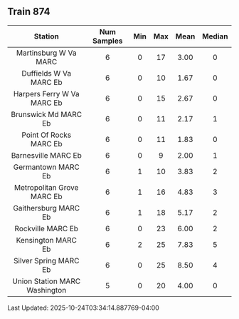 ## Train 874

| Station | Num Samples | Min | Max | Mean | Median |
| :-----: | :---------: | :-: | :-: | :--: | :----: |
| Martinsburg W Va MARC | 6 | 0 | 17 | 3.00 | 0 |
| Duffields W Va MARC Eb | 6 | 0 | 10 | 1.67 | 0 |
| Harpers Ferry W Va MARC Eb | 6 | 0 | 15 | 2.67 | 0 |
| Brunswick Md MARC Eb | 6 | 0 | 11 | 2.17 | 1 |
| Point Of Rocks MARC Eb | 6 | 0 | 11 | 1.83 | 0 |
| Barnesville MARC Eb | 6 | 0 | 9 | 2.00 | 1 |
| Germantown MARC Eb | 6 | 1 | 10 | 3.83 | 2 |
| Metropolitan Grove MARC Eb | 6 | 1 | 16 | 4.83 | 3 |
| Gaithersburg MARC Eb | 6 | 1 | 18 | 5.17 | 2 |
| Rockville MARC Eb | 6 | 0 | 23 | 6.00 | 2 |
| Kensington MARC Eb | 6 | 2 | 25 | 7.83 | 5 |
| Silver Spring MARC Eb | 6 | 0 | 25 | 8.50 | 4 |
| Union Station MARC Washington | 5 | 0 | 20 | 4.00 | 0 |


Last Updated: 2025-10-24T03:34:14.887769-04:00